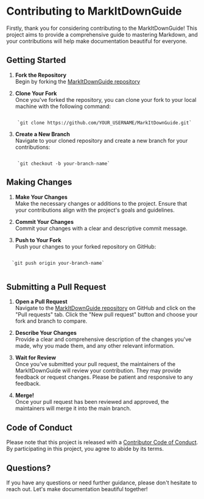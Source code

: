 # Contributing to MarkItDownGuide

Firstly, thank you for considering contributing to the MarkItDownGuide! This project aims to provide a comprehensive guide to mastering Markdown, and your contributions will help make documentation beautiful for everyone.

## Getting Started

1.  **Fork the Repository**  
    Begin by forking the [MarkItDownGuide repository](https://github.com/bongdevhq/MarkItDownGuide) 
    
2.  **Clone Your Fork**  
    Once you've forked the repository, you can clone your fork to your local machine with the following command:
    
```
    
    `git clone https://github.com/YOUR_USERNAME/MarkItDownGuide.git` 
 ```
3.  **Create a New Branch**  
    Navigate to your cloned repository and create a new branch for your contributions:
    
```
    
    `git checkout -b your-branch-name` 
  ```  

## Making Changes

1.  **Make Your Changes**  
    Make the necessary changes or additions to the project. Ensure that your contributions align with the project's goals and guidelines.
    
2.  **Commit Your Changes**  
    Commit your changes with a clear and descriptive commit message.
    
3.  **Push to Your Fork**  
    Push your changes to your forked repository on GitHub:
    
  ```
    
    `git push origin your-branch-name` 
    
```
## Submitting a Pull Request

1.  **Open a Pull Request**  
    Navigate to the [MarkItDownGuide repository](https://github.com/bongdevhq/MarkItDownGuide) on GitHub and click on the "Pull requests" tab. Click the "New pull request" button and choose your fork and branch to compare.
    
2.  **Describe Your Changes**  
    Provide a clear and comprehensive description of the changes you've made, why you made them, and any other relevant information.
    
3.  **Wait for Review**  
    Once you've submitted your pull request, the maintainers of the MarkItDownGuide will review your contribution. They may provide feedback or request changes. Please be patient and responsive to any feedback.
    
4.  **Merge!**  
    Once your pull request has been reviewed and approved, the maintainers will merge it into the main branch.
    

## Code of Conduct

Please note that this project is released with a [Contributor Code of Conduct](https://github.com/bongdevhq/MarkItDownGuide/blob/main/CODE_OF_CONDUCT.md). By participating in this project, you agree to abide by its terms.

## Questions?

If you have any questions or need further guidance, please don't hesitate to reach out. Let's make documentation beautiful together!
